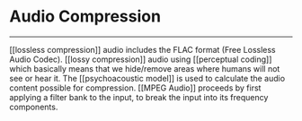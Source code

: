 # Audio Compression
---
[[lossless compression]] audio includes the FLAC format (Free Lossless Audio Codec). [[lossy compression]] audio using [[perceptual coding]] which basically means that we hide/remove areas where humans will not see or hear it. The [[psychoacoustic model]] is used to calculate the audio content possible for compression. [[MPEG Audio]] proceeds by first applying a filter bank to the input, to break the input into its frequency components.